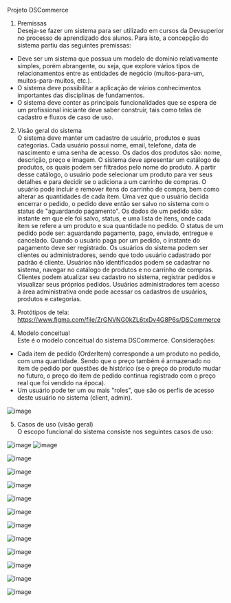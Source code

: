 Projeto DSCommerce

1. Premissas \
Deseja-se fazer um sistema para ser utilizado em cursos da Devsuperior no processo de
aprendizado dos alunos. Para isto, a concepção do sistema partiu das seguintes
premissas:
- Deve ser um sistema que possua um modelo de domínio relativamente simples,
porém abrangente, ou seja, que explore vários tipos de relacionamentos entre as
entidades de negócio (muitos-para-um, muitos-para-muitos, etc.).
- O sistema deve possibilitar a aplicação de vários conhecimentos importantes das
disciplinas de fundamentos.
- O sistema deve conter as principais funcionalidades que se espera de um
profissional iniciante deve saber construir, tais como telas de cadastro e fluxos de
caso de uso.

2. Visão geral do sistema \
O sistema deve manter um cadastro de usuário, produtos e suas categorias. Cada
usuário possui nome, email, telefone, data de nascimento e uma senha de acesso. Os
dados dos produtos são: nome, descrição, preço e imagem. O sistema deve apresentar
um catálogo de produtos, os quais podem ser filtrados pelo nome do produto. A partir
desse catálogo, o usuário pode selecionar um produto para ver seus detalhes e para
decidir se o adiciona a um carrinho de compras. O usuário pode incluir e remover itens
do carrinho de compra, bem como alterar as quantidades de cada item. Uma vez que o
usuário decida encerrar o pedido, o pedido deve então ser salvo no sistema com o status
de "aguardando pagamento". Os dados de um pedido são: instante em que ele foi salvo,
status, e uma lista de itens, onde cada item se refere a um produto e sua quantidade no
pedido. O status de um pedido pode ser: aguardando pagamento, pago, enviado,
entregue e cancelado. Quando o usuário paga por um pedido, o instante do pagamento
deve ser registrado. Os usuários do sistema podem ser clientes ou administradores,
sendo que todo usuário cadastrado por padrão é cliente. Usuários não identificados
podem se cadastrar no sistema, navegar no catálogo de produtos e no carrinho de
compras. Clientes podem atualizar seu cadastro no sistema, registrar pedidos e visualizar
seus próprios pedidos. Usuários administradores tem acesso à área administrativa onde
pode acessar os cadastros de usuários, produtos e categorias.

3. Protótipos de tela: \
https://www.figma.com/file/ZrGNVNG0kZL6txDv4G8P6s/DSCommerce

4. Modelo conceitual \
Este é o modelo conceitual do sistema DSCommerce. Considerações:
- Cada item de pedido (OrderItem) corresponde a um produto no pedido, com uma
quantidade. Sendo que o preço também é armazenado no item de pedido por
questões de histórico (se o preço do produto mudar no futuro, o preço do item de
pedido continua registrado com o preço real que foi vendido na época).
- Um usuário pode ter um ou mais "roles", que são os perfis de acesso deste usuário
no sistema (client, admin).

![image](https://github.com/JonasRF/DSCommerce-Backend/assets/77034798/1da9a5a0-624f-4b76-ab80-53480ba04d86)

5. Casos de uso (visão geral) \
O escopo funcional do sistema consiste nos seguintes casos de uso:

![image](https://github.com/JonasRF/DSCommerce-Backend/assets/77034798/31011da7-7d9e-4868-a110-64bf3b19ea9a)
![image](https://github.com/JonasRF/DSCommerce-Backend/assets/77034798/7b5b2531-4fa3-4d65-8bdd-60b3a96cafa6)

![image](https://github.com/JonasRF/DSCommerce-Backend/assets/77034798/2bf9197e-6aab-4e0c-813d-94cf15a4bd54)

![image](https://github.com/JonasRF/DSCommerce-Backend/assets/77034798/6f23cc74-c821-4549-ba1a-4bd5d7991e37)

![image](https://github.com/JonasRF/DSCommerce-Backend/assets/77034798/c67932be-4e1a-4a28-825c-5fde57b13677)


![image](https://github.com/JonasRF/DSCommerce-Backend/assets/77034798/bb774796-35d8-4cb6-8455-82f2fe1dd547)


![image](https://github.com/JonasRF/DSCommerce-Backend/assets/77034798/be71c745-f247-4b7a-81a3-6d6a34215ac6)


![image](https://github.com/JonasRF/DSCommerce-Backend/assets/77034798/d7c1989e-473f-4db7-90b9-1500893522f7)


![image](https://github.com/JonasRF/DSCommerce-Backend/assets/77034798/079b4c3b-cbec-46b6-a930-aafaf869992a)

![image](https://github.com/JonasRF/DSCommerce-Backend/assets/77034798/512c92c9-71b9-4cf3-81bd-512d3810e2b9)

![image](https://github.com/JonasRF/DSCommerce-Backend/assets/77034798/a2366a3d-b270-426d-a580-cc73a99c6baa)

![image](https://github.com/JonasRF/DSCommerce-Backend/assets/77034798/94163148-8147-4982-a8c5-6efbc8aec55f)

![image](https://github.com/JonasRF/DSCommerce-Backend/assets/77034798/f5ba6b05-06b3-45de-a494-9fe15ae41c72)


